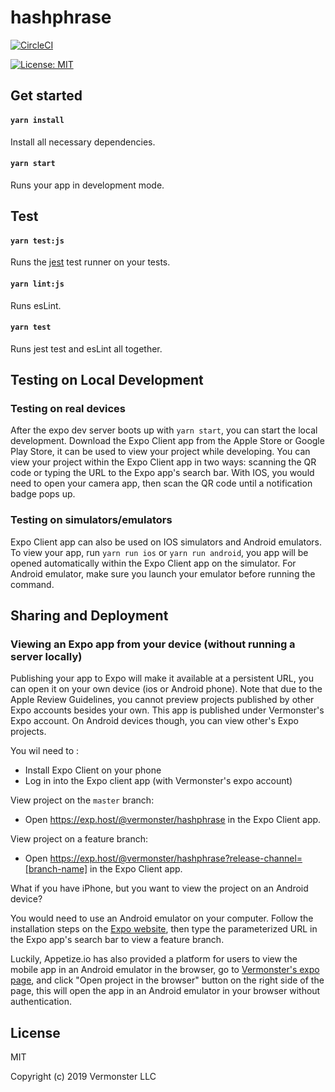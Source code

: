 # hashphrase
[![CircleCI](https://circleci.com/gh/Vermonster/hashphrase/tree/master.svg?style=svg)](https://circleci.com/gh/Vermonster/hashphrase/tree/master)

[![License: MIT](https://img.shields.io/badge/License-MIT-yellow.svg)](https://opensource.org/licenses/MIT)

## Get started

#### `yarn install`
Install all necessary dependencies.

#### `yarn start`

Runs your app in development mode.

## Test

#### `yarn test:js`

Runs the [jest](https://github.com/facebook/jest) test runner on your tests.

#### `yarn lint:js`

Runs esLint.

#### `yarn test`

Runs jest test and esLint all together.

## Testing on Local Development

### Testing on real devices

After the expo dev server boots up with `yarn start`, you can start the local development. Download the Expo Client app from the Apple Store or Google Play Store, it can be used to view your project while developing. You can view your project within the Expo Client app in two ways: scanning the QR code or typing the URL to the Expo app's search bar. With IOS, you would need to open your camera app, then scan the QR code until a notification badge pops up.

### Testing on simulators/emulators 

Expo Client app can also be used on IOS simulators and Android emulators. To view your app, run `yarn run ios` or `yarn run android`, you app will be opened automatically within the Expo Client app on the simulator. For Android emulator, make sure you launch your emulator before running the command.

## Sharing and Deployment

### Viewing an Expo app from your device (without running a server locally)

Publishing your app to Expo will make it available at a persistent URL, you can open it on your own device (ios or Android phone). Note that due to the Apple Review Guidelines, you cannot preview projects published by other Expo accounts besides your own. This app is published under Vermonster's Expo account. On Android devices though, you can view other's Expo projects.

You wil need to :
- Install Expo Client on your phone
- Log in into the Expo client app (with Vermonster's expo account)

View project on the `master` branch:
- Open https://exp.host/@vermonster/hashphrase in the Expo Client app.

View project on a feature branch:
- Open https://exp.host/@vermonster/hashphrase?release-channel=[branch-name] in the Expo Client app.

What if you have iPhone, but you want to view the project on an Android device?

You would need to use an Android emulator on your computer. Follow the installation steps on the [Expo website](https://docs.expo.io/versions/latest/workflow/android-studio-emulator/), then type the parameterized URL in the Expo app's search bar to view a feature branch.

Luckily, Appetize.io has also provided a platform for users to view the mobile app in an Android emulator in the browser, go to [Vermonster's expo page](https://expo.io/@vermonster/hashphrase), and click "Open project in the browser" button on the right side of the page, this will open the app in an Android emulator in your browser without authentication.

## License

MIT

Copyright (c) 2019 Vermonster LLC

